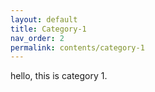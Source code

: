 ```yaml
---
layout: default
title: Category-1
nav_order: 2
permalink: contents/category-1
---
```


hello, this is category 1.

